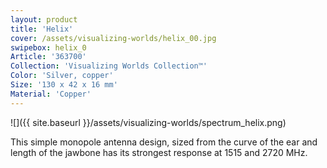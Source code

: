 ```yaml
---
layout: product
title: 'Helix'
cover: /assets/visualizing-worlds/helix_00.jpg
swipebox: helix_0
Article: '363700'
Collection: 'Visualizing Worlds Collection™'
Color: 'Silver, copper'
Size: '130 x 42 x 16 mm'
Material: 'Copper'
---
```

![]({{ site.baseurl }}/assets/visualizing-worlds/spectrum_helix.png)

This simple monopole antenna design, sized from the curve of the ear and length of the jawbone has its strongest response at 1515 and 2720 MHz.
